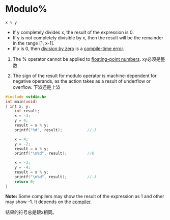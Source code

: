 # Modulo%

```c
x % y
```

- If y completely divides x, the result of the expression is 0.
- If y is not completely divisible by x, then the result will be the remainder in the range [1, x-1].
- If x is 0, then [division by zero](https://www.geeksforgeeks.org/handling-the-divide-by-zero-exception-in-c/) is a [compile-time error](https://www.geeksforgeeks.org/difference-between-compile-time-errors-and-runtime-errors/).

1. The % operator cannot be applied to [floating-point numbers](https://www.geeksforgeeks.org/introduction-of-floating-point-representation/). xy必须是整数

2. The sign of the result for modulo operator is machine-dependent for negative operands, as the action takes as a result of underflow or overflow. 下溢还是上溢

```c
#include <stdio.h> 
int main(void) 
{ int x, y; 
	int result; 
	x = -3; 
	y = 4; 
	result = x % y; 
	printf("%d", result);           //-3

	x = 4; 
	y = -2; 
	result = x % y; 
	printf("\n%d", result);         //0

	x = -3; 
	y = -4; 
	result = x % y; 
	printf("\n%d", result);         //-3
	return 0; 
} 
```

**Note:** Some compilers may show the result of the expression as 1 and other may show -1. It depends on the [compiler](https://www.geeksforgeeks.org/introduction-of-compiler-design/).

结果的符号总是跟x相同。

